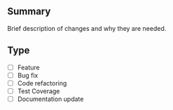 ## Summary
Brief description of changes and why they are needed.

## Type
- [ ] Feature
- [ ] Bug fix
- [ ] Code refactoring
- [ ] Test Coverage
- [ ] Documentation update
